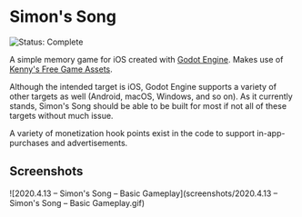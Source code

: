# Simon's Song

![Status: Complete](https://img.shields.io/badge/Status-Complete-green.svg)

A simple memory game for iOS created with [Godot Engine](https://godotengine.org/). Makes use of [Kenny's Free Game Assets](https://kenney.nl/assets).

Although the intended target is iOS, Godot Engine supports a variety of other targets as well (Android, macOS, Windows, and so on). As it currently stands, Simon's Song should be able to be built for most if not all of these targets without much issue.

A variety of monetization hook points exist in the code to support in-app-purchases and advertisements.

## Screenshots

![2020.4.13 – Simon's Song – Basic Gameplay](screenshots/2020.4.13 – Simon's Song – Basic Gameplay.gif)
